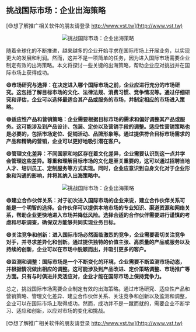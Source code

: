 ## **挑战国际市场：企业出海策略**

[😍想了解推广相关软件的朋友请登录 http://www.vst.tw](http://www.vst.tw)

 <center><img src="https://vst.tw/MP4/tuiguang/png/3.png" alt="挑战国际市场：企业出海策略"></center>

随着全球化的不断推进，越来越多的企业开始寻求在国际市场上开展业务，以实现更大的发展和利润。然而，这并不是一项简单的任务，因为进入国际市场需要企业制定有效的出海策略。本文将探讨一些关键的出海策略，帮助企业应对挑战并在国际市场上获得成功。

**😄市场研究与选择：在决定进入哪个国际市场之前，企业应进行充分的市场研究。这包括了解目标市场的文化、法律法规、消费习惯、竞争情况等。通过仔细研究和评估，企业可以选择最适合其产品或服务的市场，并制定相应的市场进入策略。**

**😄适应性产品和营销策略：企业需要根据目标市场的需求和偏好调整其产品或服务。这可能涉及到产品设计、包装、定价以及营销手段的调整。适应性营销策略也是必要的，包括市场定位、促销活动、品牌形象等。通过提供符合目标市场需求的产品和精确的营销，企业可以更好地吸引潜在客户。**

**😄管理文化差异：不同国家和地区存在着文化差异，企业需要认识到这一点并学会管理这些差异。尊重和理解目标市场的文化是至关重要的，这可以通过招聘当地人才、培训员工、定制服务等方式实现。同时，企业应意识到自身文化对于企业形象和沟通的影响，并将其纳入出海策略中。**

 <center><img src="https://vst.tw/MP4/tuiguang/png/2.png" alt="挑战国际市场：企业出海策略"></center>

**😄建立合作伙伴关系：对于初次进入国际市场的企业来说，建立合作伙伴关系可能是一个明智的选择。合作伙伴可以提供本地市场的专业知识、渠道资源和网络关系，帮助企业更快地进入市场并降低风险。选择合适的合作伙伴需要进行谨慎的考虑和尽职调查，确保双方能够共同实现业务目标。**

**😄关注竞争和创新：进入国际市场必然面临激烈的竞争，企业需要密切关注竞争对手，并寻求差异化和创新。通过提供独特的价值主张、高质量的产品或服务以及持续的创新，企业可以在市场中脱颖而出，并吸引更多的客户。**

**😄监测和调整：国际市场是一个不断变化的环境，企业需要不断监测市场动态，并根据情况做出相应的调整。这可能涉及到产品改进、定价策略调整、市场推广等方面。只有与时俱进并灵活应对，企业才能在国际市场上保持竞争力。**

总之，挑战国际市场需要企业制定有效的出海策略。通过市场研究、适应性产品和营销策略、管理文化差异、建立合作伙伴关系、关注竞争和创新以及监测和调整，企业可以在国际市场上取得成功。然而，成功并不是一蹴而就的，需要企业不断学习、适应和创新，以应对市场的变化和挑战。

[😍想了解推广相关软件的朋友请登录 http://www.vst.tw](http://www.vst.tw)




